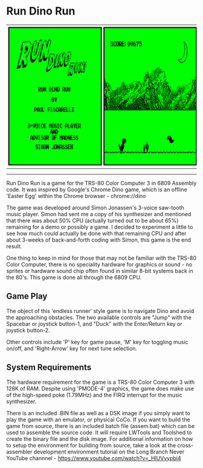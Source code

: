 # Run Dino Run

<div id="image-table">
    <table>
	    <tr>
    	    <td style="padding:5px" align="center">
        	    <img src="./images/dino_run_title.png" border="3" width="512" height="360">
      	    </td>
            <td style="padding:5px" align="center">
            	<img src="./images/dino_run_play.gif" border="3" width="512" height="360">
             </td>
        </tr>
    </table>
</div>

<hr>

Run Dino Run is a game for the TRS-80 Color Computer 3 in 6809 Assembly code. It was inspired by Google's Chrome Dino game, which is an offline 'Easter Egg' within the Chrome browser - chrome://dino

The game was developed around Simon Jonassen's 3-voice saw-tooth music player. Simon had sent me a copy of his synthesizer and mentioned that there was about 50% CPU (actually turned out to be about 65%) remaining for a demo or possibly a game. I decided to experiment a little to see how much could actually be done with that remaining CPU and after about 3-weeks of back-and-forth coding with Simon, this game is the end result.

One thing to keep in mind for those that may not be familiar with the TRS-80 Color Computer, there is no speciality hardware for graphics or sound - no sprites or hardware sound chip often found in similar 8-bit systems back in the 80's. This game is done all through the 6809 CPU.

## Game Play

The object of this 'endless runner' style game is to navigate Dino and avoid the approaching obstacles. The two available controls are "Jump" with the Spacebar or joystick button-1, and "Duck" with the Enter/Return key or joystick button-2.

Other controls include 'P' key for game pause, 'M' key for toggling music on/off, and 'Right-Arrow' key for next tune selection.

## System Requirements

The hardware requirement for the game is a TRS-80 Color Computer 3 with 128K of RAM. Despite using 'PMODE-4' graphics, the game does make use of the high-speed poke (1.79MHz) and the FIRQ interrupt for the music synthesizer.

There is an included .BIN file as well as a DSK image if you simply want to play the game with an emulator, or physical CoCo. If you want to build the game from source, there is an included batch file (assem.bat) which can be used to assemble the source code. It will require LWTools and Toolshed to create the binary file and the disk image. For additional information on how to setup the environment for building from source, take a look at the cross-assembler development environment tutorial on the Long Branch Never YouTube channnel - https://www.youtube.com/watch?v=_HlUVvypbi4

